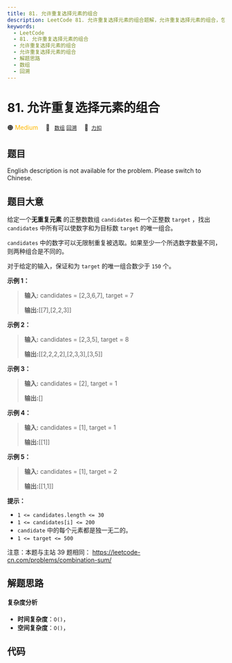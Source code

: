 ```yaml
---
title: 81. 允许重复选择元素的组合
description: LeetCode 81. 允许重复选择元素的组合题解，允许重复选择元素的组合，包含解题思路、复杂度分析以及完整的 JavaScript 代码实现。
keywords:
  - LeetCode
  - 81. 允许重复选择元素的组合
  - 允许重复选择元素的组合
  - 允许重复选择元素的组合
  - 解题思路
  - 数组
  - 回溯
---
```


# 81. 允许重复选择元素的组合

🟠 <font color=#ffb800>Medium</font>&emsp; 🔖&ensp; [`数组`](/tag/array.md) [`回溯`](/tag/backtracking.md)&emsp; 🔗&ensp;[`力扣`](https://leetcode.cn/problems/Ygoe9J)

## 题目

English description is not available for the problem. Please switch to
Chinese.


## 题目大意

给定一个**无重复元素** 的正整数数组 `candidates` 和一个正整数 `target` ，找出 `candidates`
中所有可以使数字和为目标数 `target` 的唯一组合。

`candidates` 中的数字可以无限制重复被选取。如果至少一个所选数字数量不同，则两种组合是不同的。

对于给定的输入，保证和为 `target` 的唯一组合数少于 `150` 个。



**示例  1：**

> 
> 
> 
> 
> 
> **输入:** candidates = [2,3,6,7], target = 7
> 
> **输出:**[[7],[2,2,3]]
> 
> 

**示例  2：**

> 
> 
> 
> 
> 
> **输入:** candidates = [2,3,5], target = 8
> 
> **输出:**[[2,2,2,2],[2,3,3],[3,5]]

**示例 3：**

> 
> 
> 
> 
> 
> **输入:** candidates = [2], target = 1
> 
> **输出:**[]
> 
> 

**示例 4：**

> 
> 
> 
> 
> 
> **输入:** candidates = [1], target = 1
> 
> **输出:**[[1]]
> 
> 

**示例 5：**

> 
> 
> 
> 
> 
> **输入:** candidates = [1], target = 2
> 
> **输出:**[[1,1]]
> 
> 



**提示：**

  * `1 <= candidates.length <= 30`
  * `1 <= candidates[i] <= 200`
  * `candidate` 中的每个元素都是独一无二的。
  * `1 <= target <= 500`



注意：本题与主站 39 题相同： <https://leetcode-cn.com/problems/combination-sum/>


## 解题思路

#### 复杂度分析

- **时间复杂度**：`O()`，
- **空间复杂度**：`O()`，

## 代码

```javascript

```